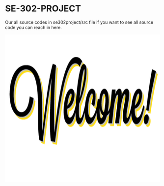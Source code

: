 # SE-302-PROJECT
 
Our all source codes in se302project/src file if you want to see all source code you can reach in here.

<img src="images/welcome.png" width="720" height="480">

